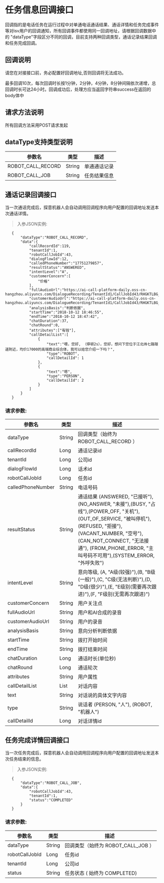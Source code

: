 # 任务信息回调接口
回调指的是电话任务在运行过程中对单通电话通话结果、通话详情和任务完成事件等对isv用户的回调通知，所有回调事件都使用同一回调地址，请根据回调数据中的
"dataType"字段区分不同的回调，目前支持两种回调类型，通话记录结果回调和任务完成回调。

## 回调说明

<aside class="notice">
 请您在对接接口前，务必配置好回调地址,否则回调将无法成功。 
</aside>

最多回调10次，每次回调时长按1分钟，2分钟，4分钟，8分钟间隔依次递增，总回调时长可达24小时。回调成功后，处理方应当返回字符串success在返回的body体中

## 请求方法说明
所有回调方法采用POST请求发起

## dataType支持类型说明
 
 参数名 | 类型  | 描述  
 --------- | ------- | ------ 
  ROBOT_CALL_RECORD| String | 单通通话记录 |
  ROBOT_CALL_JOB| String | 任务结果信息 | 
 
## 通话记录回调接口

当一次通话完成后，探意机器人会自动调用回调程序向用户配置的回调地址发送本次通话详情。

 > 入参JSON实例:

 ```
    {
        "dataType":"ROBOT_CALL_RECORD",
        "data":{
            "callRecordId":119,
            "tenantId":1,
            "robotCallJobId":43,
            "dialogFlowId":12,
            "calledPhoneNumber":"17751279857",
            "resultStatus":"ANSWERED",
            "intentLevel":"A",
            "customerConcern":[
                "价格"
            ],
            "fullAudioUrl":"https://ai-call-platform-daily.oss-cn-hangzhou.aliyuncs.com/DialogueRecording/TenantId1/CallJobId43/RHGKTLBG_TaskId_1305203/ai_user.wav",
            "customerAudioUrl":"https://ai-call-platform-daily.oss-cn-hangzhou.aliyuncs.com/DialogueRecording/TenantId1/CallJobId43/RHGKTLBG_TaskId_1305203/user.wav",
            "analysisBasis":"判断依据",
            "startTime":"2018-10-12 18:46:55",
            "endTime":"2018-10-12 18:47:42",
            "chatDuration":37,
            "chatRound":0,
            "attributes":["有钱"],
            "callDetailList":[
                {
                    "text":"喂，您好, （停顿2s），您好，想问下您位于江北纬七路隧道附近，均价17000的高端商业综合体，我可以给您介绍一下吗？",
                    "type":"ROBOT",
                    "callDetailId": 1
                },
                {
                    "text":"嗯",
                    "type":"PERSON",
                    "callDetailId": 2
                }
            ]
        }
    }
 ```

### 请求参数:
 
 参数名 | 类型  | 描述  
 --------- | ------- | ------ 
  dataType| String | 回调类型（始终为 ROBOT_CALL_RECORD ） | 
  callRecordId| Long | 通话记录id | 
  tenantId| Long | 公司id | 
  dialogFlowId| Long | 话术id |
  robotCallJobId| Long | 任务id |
  calledPhoneNumber| String | 电话号码 |
  resultStatus| String | 通话结果 (ANSWERED, "已接听"),(NO_ANSWER, "未接"),(BUSY, "占线"),(POWER_OFF, "关机"),(OUT_OF_SERVICE, "被叫停机"),(REFUSED, "拒接"),(VACANT_NUMBER, "空号"),(CAN_NOT_CONNECT, "无法接通"), (FROM_PHONE_ERROR, "主叫号码不可用"),(SYSTEM_ERROR, "外呼失败") | 
  intentLevel| String | 意向等级, (A, "A级(较强)"),(B, "B级(一般)"),(C, "C级(无法判断)"),(D, "D级(很少)"),(E, "E级别(需要再次跟进)"),(F, "F级别(无需再次跟进)") | 
  customerConcern| String | 用户关注点 |
  fullAudioUrl| String | 用户和AI合成的录音 |
  customerAudioUrl| String | 用户的录音 |
  analysisBasis| String | 意向分析判断依据 |
  startTime| String | 拨打开始时间 |
  endTime| String | 拨打结束时间 |
  chatDuration| Long | 通话时长(单位秒) |
  chatRound| Long | 通话轮次 |
  attributes| String | 用户属性 |
  callDetailList| List | 对话内容 |
  text| String | 对话说的具体文字内容 |
  type| String | 说话者 (PERSON, "人"), (ROBOT, "机器人") |
  callDetailId| Long | 对话详情id |


## 任务完成详情回调接口
 当一次任务完成后，探意机器人会自动调用回调程序向用户配置的回调地址发送本次任务结束的信息。

> 入参JSON实例:
 
 ```
    {
        "dataType":"ROBOT_CALL_JOB",
        "data":{
            "robotCallJobId":43,
            "tenantId":1,
            "status":"COMPLETED"
        }
    }
 ```
 
### 请求参数:
 
 参数名 | 类型  | 描述  
 --------- | ------- | ------ 
  dataType| String | 回调类型（始终为 ROBOT_CALL_JOB ） | 
  robotCallJobId| Long | 任务id | 
  tenantId| Long | 公司id |
  status| String | 任务状态 ( 始终为 COMPLETED) |
